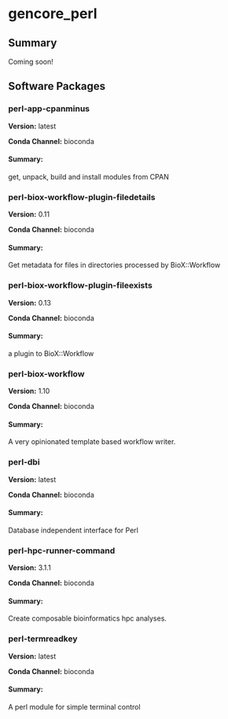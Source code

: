 # gencore_perl
## Summary

Coming soon!

## Software Packages

### perl-app-cpanminus
**Version:** latest

**Conda Channel:** bioconda

#### Summary:
get, unpack, build and install modules from CPAN



### perl-biox-workflow-plugin-filedetails
**Version:** 0.11

**Conda Channel:** bioconda

#### Summary:
Get metadata for files in directories processed by BioX::Workflow



### perl-biox-workflow-plugin-fileexists
**Version:** 0.13

**Conda Channel:** bioconda

#### Summary:
a plugin to BioX::Workflow



### perl-biox-workflow
**Version:** 1.10

**Conda Channel:** bioconda

#### Summary:
A very opinionated template based workflow writer.



### perl-dbi
**Version:** latest

**Conda Channel:** bioconda

#### Summary:
Database independent interface for Perl



### perl-hpc-runner-command
**Version:** 3.1.1

**Conda Channel:** bioconda

#### Summary:
Create composable bioinformatics hpc analyses.



### perl-termreadkey
**Version:** latest

**Conda Channel:** bioconda

#### Summary:
A perl module for simple terminal control



